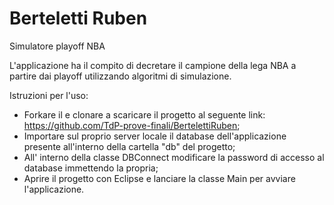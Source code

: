 # Berteletti Ruben
Simulatore playoff NBA

L'applicazione ha il compito di decretare il campione della lega NBA a partire dai playoff utilizzando algoritmi di simulazione.

Istruzioni per l'uso:
- Forkare il e clonare a scaricare il progetto al seguente link: https://github.com/TdP-prove-finali/BertelettiRuben;
- Importare sul proprio server locale il database dell'applicazione presente all'interno della cartella "db" del progetto;
- All' interno della classe DBConnect modificare la password di accesso al database immettendo la propria;
- Aprire il progetto con Eclipse e lanciare la classe Main per avviare l'applicazione.



